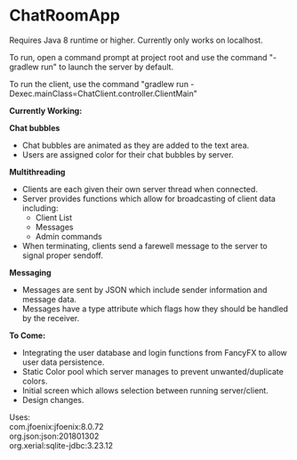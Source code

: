 # ChatRoomApp

Requires Java 8 runtime or higher.
Currently only works on localhost.

To run, open a command prompt at project root and use the command "-gradlew run" to launch the server by default.

To run the client, use the command "gradlew run -Dexec.mainClass=ChatClient.controller.ClientMain"

<b>Currently Working:</b>

<b>Chat bubbles</b>
- Chat bubbles are animated as they are added to the text area.
- Users are assigned color for their chat bubbles by server.

<b>Multithreading</b>
- Clients are each given their own server thread when connected.
- Server provides functions which allow for broadcasting of client data including:
  - Client List
  - Messages
  - Admin commands
 - When terminating, clients send a farewell message to the server to signal proper sendoff.

<b>Messaging</b>
- Messages are sent by JSON which include sender information and message data.
- Messages have a type attribute which flags how they should be handled by the receiver.


<b>To Come:</b>
- Integrating the user database and login functions from FancyFX to allow user data persistence.
- Static Color pool which server manages to prevent unwanted/duplicate colors.
- Initial screen which allows selection between running server/client.
- Design changes.

Uses:
<br>
com.jfoenix:jfoenix:8.0.72<br>
org.json:json:201801302<br>
org.xerial:sqlite-jdbc:3.23.12


